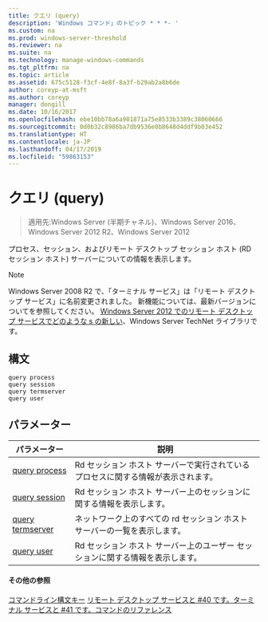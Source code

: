 ```yaml
---
title: クエリ (query)
description: 'Windows コマンド」のトピック * * *- '
ms.custom: na
ms.prod: windows-server-threshold
ms.reviewer: na
ms.suite: na
ms.technology: manage-windows-commands
ms.tgt_pltfrm: na
ms.topic: article
ms.assetid: 675c5128-f3cf-4e8f-8a3f-b29ab2a8b6de
author: coreyp-at-msft
ms.author: coreyp
manager: dongill
ms.date: 10/16/2017
ms.openlocfilehash: ebe10bb78a6a901871a75e8533b3389c38060666
ms.sourcegitcommit: 0d0b32c8986ba7db9536e0b8648d4ddf9b03e452
ms.translationtype: HT
ms.contentlocale: ja-JP
ms.lasthandoff: 04/17/2019
ms.locfileid: "59863153"
---
```

# <a name="query"></a>クエリ (query)

>適用先:Windows Server (半期チャネル)、Windows Server 2016、Windows Server 2012 R2、Windows Server 2012

プロセス、セッション、およびリモート デスクトップ セッション ホスト (RD セッション ホスト) サーバーについての情報を表示します。

> [!NOTE]
> Windows Server 2008 R2 で、「ターミナル サービス」は「リモート デスクトップ サービス」に名前変更されました。 新機能については、最新バージョンについてを参照してください。 [Windows Server 2012 でのリモート デスクトップ サービスでどのような s の新しい](https://technet.microsoft.com/library/hh831527)、Windows Server TechNet ライブラリです。

## <a name="syntax"></a>構文
```
query process
query session
query termserver
query user
```

## <a name="parameters"></a>パラメーター
|パラメーター|説明|
|-------|--------|
|[query process](query-process.md)|Rd セッション ホスト サーバーで実行されているプロセスに関する情報が表示されます。|
|[query session](query-session.md)|Rd セッション ホスト サーバー上のセッションに関する情報を表示します。|
|[query termserver](query-termserver.md)|ネットワーク上のすべての rd セッション ホスト サーバーの一覧を表示します。|
|[query user](query-user.md)|Rd セッション ホスト サーバー上のユーザー セッションに関する情報を表示します。|

#### <a name="additional-references"></a>その他の参照
[コマンドライン構文キー](command-line-syntax-key.md)
[リモート デスクトップ サービスと #40 です。ターミナル サービスと #41 です。コマンドのリファレンス](remote-desktop-services-terminal-services-command-reference.md)
